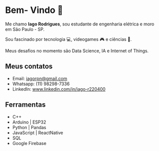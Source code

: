  # Bem- Vindo 👋
Me chamo **Iago Rodrigues**, sou estudante de engenharia elétrica e moro em São Paulo - SP.

Sou fascinado por tecnologia :computer:, videogames :video_game: e ciências :microscope:. 

Meus desafios no momento são Data Science, IA e Internet of Things.

## Meus contatos
- Email: iagorpn@gmail.com
- Whatsapp: (11) 98298-7336
- LinkedIn: www.linkedin.com/in/iago-r220400

## Ferramentas
- C++
- Arduino | ESP32
- Python | Pandas
- JavaScript | ReactNative
- SQL
- Google Firebase



<!---
IagoRPN/IagoRPN is a ✨ special ✨ repository because its `README.md` (this file) appears on your GitHub profile.
You can click the Preview link to take a look at your changes.
--->
